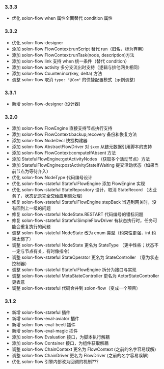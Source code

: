 
### 3.3.3

* 优化 solon-flow when 属性全面替代 condition 属性

### 3.3.2

* 优化 solon-flow-designer
* 添加 solon-flow FlowContext:runScript 替代 run（旧名，标为弃用）
* 添加 solon-flow FlowContext:runTask(node, description)方法
* 添加 solon-flow link 支持 when 统一条件（替代 condition）
* 添加 solon-flow activity 多分支流出时支持（逻辑与排他网关相同）
* 添加 solon-flow Counter:incr(key, delta) 方法
* 调整 solon-flow 取消 `type: "@Com"` 的快捷配置模式（示例调整）

### 3.3.1

* 新增 solon-flow-designer (设计器)

### 3.2.0

* 添加 solon-flow FlowEngine 直接支持节点执行支持
* 添加 solon-flow FlowContext:backup,recovery 备份和恢复方法
* 添加 solon-flow NodeDecl 快捷构建器
* 添加 solon-flow AbstractFlowDriver 对 `$xxx` 从链元数据引用脚本的支持
* 添加 solon-flow FlowContext:computeIfAbsent 方法
* 添加 StatefulFlowEngine:getActivityNodes （获取多个活动节点）方法
* 添加 StatefulFlowEngine:postActivityStateIfWaiting 提交活动状态（如果当前节点为等待介入）
* 优化 solon-flow NodeType 代码编号设计
* 优化 solon-flow-stateful StatefulFlowEngine 添加 FlowEngine 实现
* 优化 solon-flow-stateful StateRepository 设计，取消 StateRecord （太业务了，状态记录完全交给应用侧处理）
* 修复 solon-flow-stateful StatefulFlowEngine stepBack 当遇到网关时，没有回到上一级的问题
* 修复 solon-flow-stateful NodeState.RESTART 代码编号的错标问题
* 修复 solon-flow-stateful StatefulSimpleFlowDriver 有状态执行时，任务可能会重复执行的问题
* 调整 solon-flow-stateful NodeState 改为 enum 类型（约束性更强，int 约束太弱了）
* 调整 solon-flow-stateful NodeState 更名为 StateType （更中性些；状态不一定与节点有关，有时像指令）
* 调整 solon-flow-stateful StateOperator 更名为 StateController （意为状态控制器）
* 调整 solon-flow-stateful StatefulFlowEngine 拆分为接口与实现
* 调整 solon-flow-stateful MetaStateController 更名为 ActorStateController 更表意
* 调整 solon-flow-stateful 代码合并到 solon-flow（变成一个项目）

### 3.1.2

* 新增 solon-flow-stateful 插件
* 新增 solon-flow-eval-aviator 插件
* 新增 solon-flow-eval-beetl 插件
* 新增 solon-flow-eval-magic 插件
* 添加 solon-flow Evaluation 接口，为脚本执行解耦
* 添加 solon-flow Container 接口，为组件获取解耦
* 调整 solon-flow ChainContext 更名为 FlowContext (之前的名字容易误解)
* 调整 solon-flow ChainDriver 更名为 FlowDriver (之前的名字容易误解)
* 优化 solon-flow 引擎内部改为回调的机制???